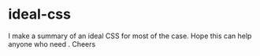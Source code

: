 # ideal-css
I make a summary of an ideal CSS for most of the case. Hope this can help anyone who need . Cheers
